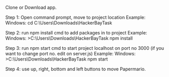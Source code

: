 Clone or Download app.

Step 1:  Open command prompt, move to project location
Example: Windows: cd C:\Users\Downloads\HackerBayTask

Step 2:  run npm install cmd to add packages in to project
Example: Windows: >C:\Users\Downloads\HackerBayTask npm install

Step 3:  run npm start cmd to start project localhost on port no 3000 (if you want to change port no. edit on server.js)
Example: Windows: >C:\Users\Downloads\HackerBayTask npm start

Step 4:  use up, right, bottom and left buttons to move Papermario.
